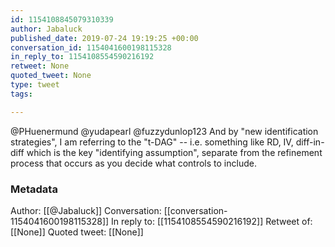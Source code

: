 ```yaml
---
id: 1154108845079310339
author: Jabaluck
published_date: 2019-07-24 19:19:25 +00:00
conversation_id: 1154041600198115328
in_reply_to: 1154108554590216192
retweet: None
quoted_tweet: None
type: tweet
tags:

---
```


@PHuenermund @yudapearl @fuzzydunlop123 And by "new identification strategies", I am referring to the "t-DAG" -- i.e. something like RD, IV, diff-in-diff which is the key "identifying assumption", separate from the refinement process that occurs as you decide what controls to include.

### Metadata

Author: [[@Jabaluck]]
Conversation: [[conversation-1154041600198115328]]
In reply to: [[1154108554590216192]]
Retweet of: [[None]]
Quoted tweet: [[None]]
